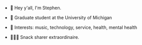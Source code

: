 - 👋 Hey y'all, I'm Stephen.

- 🌱 Graduate student at the University of Michigan

- 👀 Interests: music, technology, service, health, mental health

- 🍏🍿🧀 Snack sharer extraordinaire. 

<!---
stephenanfield/stephenanfield is a ✨ special ✨ repository because its `README.md` (this file) appears on your GitHub profile.
You can click the Preview link to take a look at your changes.
--->
